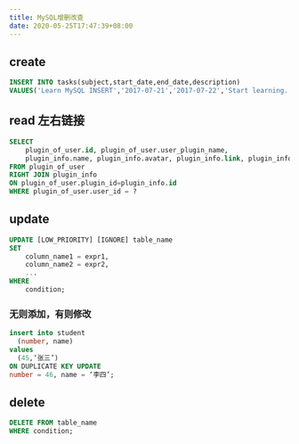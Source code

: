 ```yaml
---
title: MySQL增删改查
date: 2020-05-25T17:47:39+08:00
---
```

## create

```sql
INSERT INTO tasks(subject,start_date,end_date,description)
VALUES('Learn MySQL INSERT','2017-07-21','2017-07-22','Start learning..');
```

[image1]:/images/mysql-1.png
## read 左右链接

```sql
SELECT
    plugin_of_user.id, plugin_of_user.user_plugin_name,
    plugin_info.name, plugin_info.avatar, plugin_info.link, plugin_info.type
FROM plugin_of_user
RIGHT JOIN plugin_info
ON plugin_of_user.plugin_id=plugin_info.id
WHERE plugin_of_user.user_id = ?
```
## update

```sql
UPDATE [LOW_PRIORITY] [IGNORE] table_name 
SET 
    column_name1 = expr1,
    column_name2 = expr2,
    ...
WHERE
    condition;
```
### 无则添加，有则修改

```sql
insert into student
  (number, name) 
values
  (45,‘张三’)
ON DUPLICATE KEY UPDATE 
number = 46, name = ‘李四’;
```
## delete

```sql
DELETE FROM table_name
WHERE condition;
```
